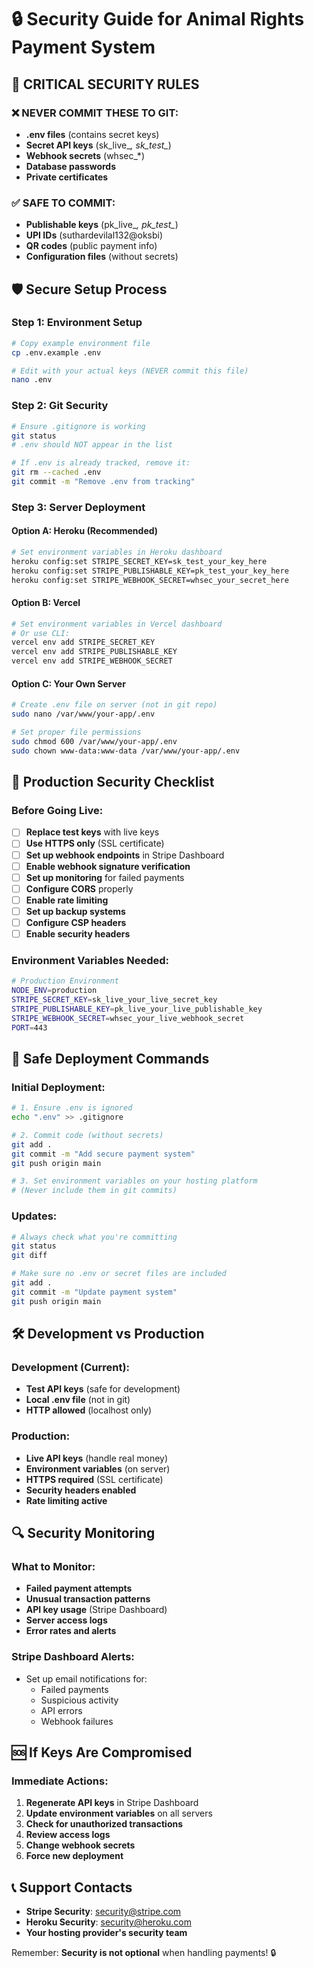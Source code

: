 # 🔒 Security Guide for Animal Rights Payment System

## 🚨 CRITICAL SECURITY RULES

### ❌ NEVER COMMIT THESE TO GIT:
- **.env files** (contains secret keys)
- **Secret API keys** (sk_live_*, sk_test_*)  
- **Webhook secrets** (whsec_*)
- **Database passwords**
- **Private certificates**

### ✅ SAFE TO COMMIT:
- **Publishable keys** (pk_live_*, pk_test_*)
- **UPI IDs** (suthardevilal132@oksbi)
- **QR codes** (public payment info)
- **Configuration files** (without secrets)

## 🛡️ Secure Setup Process

### Step 1: Environment Setup
```bash
# Copy example environment file
cp .env.example .env

# Edit with your actual keys (NEVER commit this file)
nano .env
```

### Step 2: Git Security
```bash
# Ensure .gitignore is working
git status
# .env should NOT appear in the list

# If .env is already tracked, remove it:
git rm --cached .env
git commit -m "Remove .env from tracking"
```

### Step 3: Server Deployment

#### Option A: Heroku (Recommended)
```bash
# Set environment variables in Heroku dashboard
heroku config:set STRIPE_SECRET_KEY=sk_test_your_key_here
heroku config:set STRIPE_PUBLISHABLE_KEY=pk_test_your_key_here
heroku config:set STRIPE_WEBHOOK_SECRET=whsec_your_secret_here
```

#### Option B: Vercel
```bash
# Set environment variables in Vercel dashboard
# Or use CLI:
vercel env add STRIPE_SECRET_KEY
vercel env add STRIPE_PUBLISHABLE_KEY  
vercel env add STRIPE_WEBHOOK_SECRET
```

#### Option C: Your Own Server
```bash
# Create .env file on server (not in git repo)
sudo nano /var/www/your-app/.env

# Set proper file permissions
sudo chmod 600 /var/www/your-app/.env
sudo chown www-data:www-data /var/www/your-app/.env
```

## 🔐 Production Security Checklist

### Before Going Live:

- [ ] **Replace test keys** with live keys
- [ ] **Use HTTPS only** (SSL certificate)
- [ ] **Set up webhook endpoints** in Stripe Dashboard
- [ ] **Enable webhook signature verification**
- [ ] **Set up monitoring** for failed payments
- [ ] **Configure CORS** properly
- [ ] **Enable rate limiting**
- [ ] **Set up backup systems**
- [ ] **Configure CSP headers**
- [ ] **Enable security headers**

### Environment Variables Needed:
```bash
# Production Environment
NODE_ENV=production
STRIPE_SECRET_KEY=sk_live_your_live_secret_key
STRIPE_PUBLISHABLE_KEY=pk_live_your_live_publishable_key  
STRIPE_WEBHOOK_SECRET=whsec_your_live_webhook_secret
PORT=443
```

## 🚀 Safe Deployment Commands

### Initial Deployment:
```bash
# 1. Ensure .env is ignored
echo ".env" >> .gitignore

# 2. Commit code (without secrets)
git add .
git commit -m "Add secure payment system"
git push origin main

# 3. Set environment variables on your hosting platform
# (Never include them in git commits)
```

### Updates:
```bash
# Always check what you're committing
git status
git diff

# Make sure no .env or secret files are included
git add .
git commit -m "Update payment system"
git push origin main
```

## 🛠️ Development vs Production

### Development (Current):
- **Test API keys** (safe for development)
- **Local .env file** (not in git)
- **HTTP allowed** (localhost only)

### Production:
- **Live API keys** (handle real money)
- **Environment variables** (on server)
- **HTTPS required** (SSL certificate)
- **Security headers enabled**
- **Rate limiting active**

## 🔍 Security Monitoring

### What to Monitor:
- **Failed payment attempts**
- **Unusual transaction patterns**  
- **API key usage** (Stripe Dashboard)
- **Server access logs**
- **Error rates and alerts**

### Stripe Dashboard Alerts:
- Set up email notifications for:
  - Failed payments
  - Suspicious activity
  - API errors
  - Webhook failures

## 🆘 If Keys Are Compromised

### Immediate Actions:
1. **Regenerate API keys** in Stripe Dashboard
2. **Update environment variables** on all servers
3. **Check for unauthorized transactions**
4. **Review access logs**
5. **Change webhook secrets**
6. **Force new deployment**

## 📞 Support Contacts

- **Stripe Security**: security@stripe.com
- **Heroku Security**: security@heroku.com
- **Your hosting provider's security team**

Remember: **Security is not optional** when handling payments! 🔒